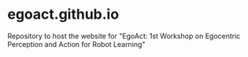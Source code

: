 # egoact.github.io

Repository to host the website for "EgoAct: 1st Workshop on Egocentric Perception and Action for Robot Learning"
